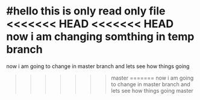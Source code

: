 #hello this is only read only file
<<<<<<< HEAD
<<<<<<< HEAD
now i am changing somthing in temp branch 
=======
now i am going to change in master branch 
and lets see how things going 
>>>>>>> master
=======
now i am going to change in master branch 
and lets see how things going 
>>>>>>> master
